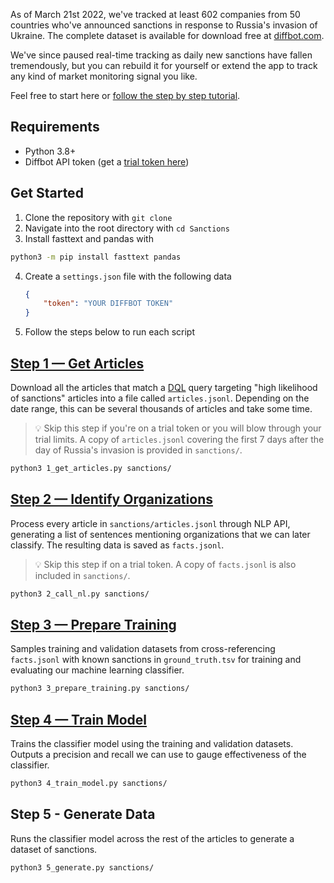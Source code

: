 As of March 21st 2022, we've tracked at least 602 companies from 50 countries who've announced sanctions in response to Russia's invasion of Ukraine. The complete dataset is available for download free at [diffbot.com](https://diffbot.com/insights/every-company-affected-by-sanctions/). 

We've since paused real-time tracking as daily new sanctions have fallen tremendously, but you can rebuild it for yourself or extend the app to track any kind of market monitoring signal you like.

Feel free to start here or [follow the step by step tutorial](https://diffbot.com/insights/build-a-sanctions-tracker).

## Requirements
* Python 3.8+
* Diffbot API token (get a [trial token here](https://app.diffbot.com/get-started))

## Get Started
1. Clone the repository with `git clone`
2. Navigate into the root directory with `cd Sanctions`
3. Install fasttext and pandas with
```bash
python3 -m pip install fasttext pandas
```
4. Create a `settings.json` file with the following data

	```json
	{
		"token": "YOUR DIFFBOT TOKEN"
	}
	```

5. Follow the steps below to run each script

## [Step 1 — Get Articles](https://www.diffbot.com/insights/build-a-sanctions-tracker/#step-1--get-news)
Download all the articles that match a [DQL](https://docs.diffbot.com/docs/en/dql-index) query targeting "high likelihood of sanctions" articles into a file called `articles.jsonl`. Depending on the date range, this can be several thousands of articles and take some time.
> 💡 Skip this step if you're on a trial token or you will blow through your trial limits. A copy of `articles.jsonl` covering the first 7 days after the day of Russia's invasion is provided in `sanctions/`. 
```bash
python3 1_get_articles.py sanctions/
```

## [Step 2 — Identify Organizations](https://www.diffbot.com/insights/build-a-sanctions-tracker/#step-2--identify-organizations)
Process every article in `sanctions/articles.jsonl` through NLP API, generating a list of sentences mentioning organizations that we can later classify. The resulting data is saved as `facts.jsonl`.
> 💡 Skip this step if on a trial token. A copy of `facts.jsonl` is also included in `sanctions/`.
```bash
python3 2_call_nl.py sanctions/
```

## [Step 3 — Prepare Training](https://www.diffbot.com/insights/build-a-sanctions-tracker/#step-3--train-a-classifier-to-identify-sanctions)
Samples training and validation datasets from cross-referencing `facts.jsonl` with known sanctions in `ground_truth.tsv` for training and evaluating our machine learning classifier.
```bash
python3 3_prepare_training.py sanctions/
```

## [Step 4 — Train Model](https://www.diffbot.com/insights/build-a-sanctions-tracker/#step-4--use-the-classifier-to-predict-sanctions)
Trains the classifier model using the training and validation datasets. Outputs a precision and recall we can use to gauge effectiveness of the classifier.
```bash
python3 4_train_model.py sanctions/
```

## Step 5 - Generate Data
Runs the classifier model across the rest of the articles to generate a dataset of sanctions.
```bash
python3 5_generate.py sanctions/
```